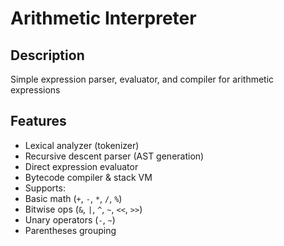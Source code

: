 # Arithmetic Interpreter

## Description
Simple expression parser, evaluator, and compiler for arithmetic expressions

## Features
-  Lexical analyzer (tokenizer)
-  Recursive descent parser (AST generation)  
-  Direct expression evaluator
-  Bytecode compiler & stack VM
-  Supports:
  - Basic math (`+`, `-`, `*`, `/`, `%`)
  - Bitwise ops (`&`, `|`, `^`, `~`, `<<`, `>>`)
  - Unary operators (`-`, `~`)
  - Parentheses grouping
